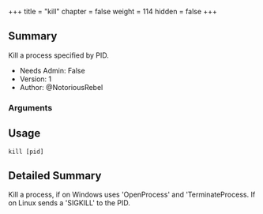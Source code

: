 +++
title = "kill"
chapter = false
weight = 114
hidden = false
+++

## Summary

Kill a process specified by PID.

- Needs Admin: False
- Version: 1
- Author: @NotoriousRebel

### Arguments

## Usage

```
kill [pid]
```

## Detailed Summary

Kill a process, if on Windows uses 'OpenProcess' and 'TerminateProcess. If on Linux sends a 'SIGKILL' to the PID.

